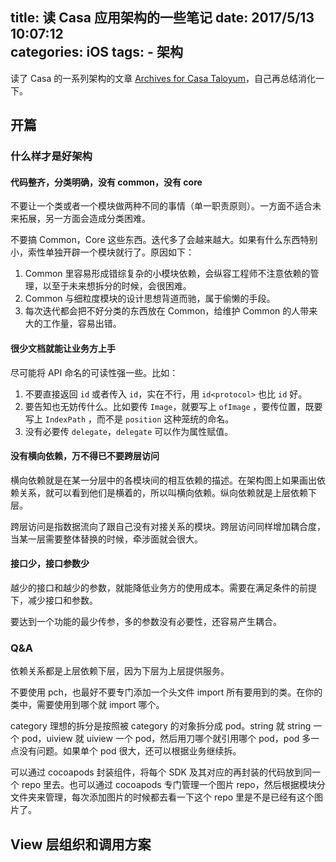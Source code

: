 title: 读 Casa 应用架构的一些笔记
date: 2017/5/13 10:07:12  
categories: iOS
tags:
	- 架构
---

读了 Casa 的一系列架构的文章 [Archives for Casa Taloyum](https://casatwy.com/archives.html)，自己再总结消化一下。

<!--more-->



## 开篇

### 什么样才是好架构

#### 代码整齐，分类明确，没有 common，没有 core

不要让一个类或者一个模块做两种不同的事情（单一职责原则）。一方面不适合未来拓展，另一方面会造成分类困难。

不要搞 Common，Core 这些东西。迭代多了会越来越大。如果有什么东西特别小，索性单独开辟一个模块就行了。原因如下：

1. Common 里容易形成错综复杂的小模块依赖，会纵容工程师不注意依赖的管理，以至于未来想拆分的时候，会很困难。
2. Common 与细粒度模块的设计思想背道而驰，属于偷懒的手段。
3. 每次迭代都会把不好分类的东西放在 Common，给维护 Common 的人带来大的工作量，容易出错。



#### 很少文档就能让业务方上手

尽可能将 API 命名的可读性强一些。比如：

1. 不要直接返回 `id` 或者传入 `id`，实在不行，用 `id<protocol>` 也比 `id` 好。
2. 要告知也无妨传什么。比如要传 `Image`，就要写上 `ofImage` ，要传位置，既要写上 `IndexPath` ，而不是 `position` 这种笼统的命名。
3. 没有必要传 `delegate`，`delegate` 可以作为属性赋值。



#### 没有横向依赖，万不得已不要跨层访问

横向依赖就是在某一分层中的各模块间的相互依赖的描述。在架构图上如果画出依赖关系，就可以看到他们是横着的，所以叫横向依赖。纵向依赖就是上层依赖下层。

跨层访问是指数据流向了跟自己没有对接关系的模块。跨层访问同样增加耦合度，当某一层需要整体替换的时候，牵涉面就会很大。

#### 接口少，接口参数少

越少的接口和越少的参数，就能降低业务方的使用成本。需要在满足条件的前提下，减少接口和参数。

要达到一个功能的最少传参，多的参数没有必要性，还容易产生耦合。



### Q&A

依赖关系都是上层依赖下层，因为下层为上层提供服务。

不要使用 pch，也最好不要专门添加一个头文件 import 所有要用到的类。在你的类中，需要使用到哪个就 import 哪个。

category 理想的拆分是按照被 category 的对象拆分成 pod。string 就 string 一个 pod，uiview 就 uiview 一个 pod，然后用刀哪个就引用哪个 pod，pod 多一点没有问题。如果单个 pod 很大，还可以根据业务继续拆。

可以通过 cocoapods 封装组件，将每个 SDK 及其对应的再封装的代码放到同一个 repo 里去。也可以通过 cocoapods 专门管理一个图片 repo，然后根据模块分文件夹来管理，每次添加图片的时候都去看一下这个 repo 里是不是已经有这个图片了。



## View 层组织和调用方案











